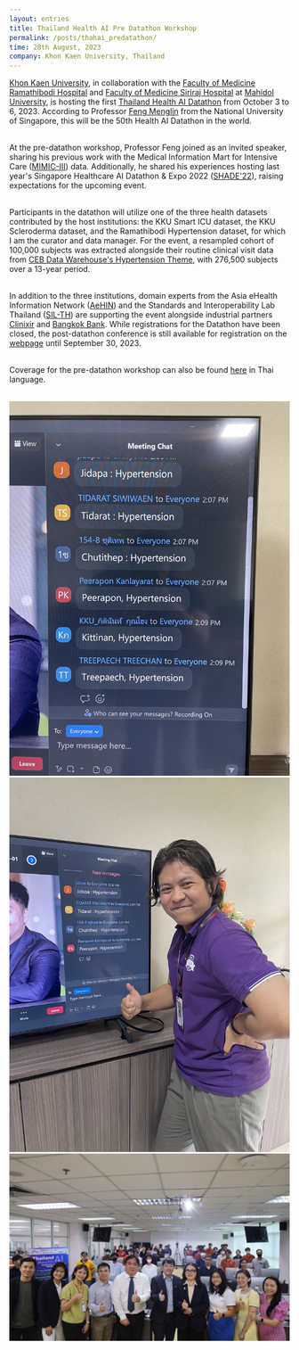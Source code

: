 ```yaml
---
layout: entries
title: Thailand Health AI Pre Datathon Workshop
permalink: /posts/thahai_predatathon/
time: 28th August, 2023
company: Khon Kaen University, Thailand
---
```


[Khon Kaen University](https://kku.ac.th/), in collaboration with the [Faculty of Medicine Ramathibodi Hospital](https://www.rama.mahidol.ac.th/) and [Faculty of Medicine Siriraj Hospital](https://si.mahidol.ac.th/) at [Mahidol University](https://mahidol.ac.th/), is hosting the first [Thailand Health AI Datathon](https://web.facebook.com/thaidatathon2023) from October 3 to 6, 2023. According to Professor [Feng Menglin](https://www.mornin-feng.com/) from the National University of Singapore, this will be the 50th Health AI Datathon in the world. <span />
<br/><br/>

At the pre-datathon workshop, Professor Feng joined as an invited speaker, sharing his previous work with the Medical Information Mart for Intensive Care ([MIMIC-III](https://www.nature.com/articles/sdata201635)) data. Additionally, he shared his experiences hosting last year's Singapore Healthcare AI Datathon & Expo 2022 ([SHADE'22](https://sg-ai.org/)), raising expectations for the upcoming event.
<br/><br/>

Participants in the datathon will utilize one of the three health datasets contributed by the host institutions: the KKU Smart ICU dataset, the KKU Scleroderma dataset, and the Ramathibodi Hypertension dataset, for which I am the curator and data manager. For the event, a resampled cohort of 100,000 subjects was extracted alongside their routine clinical visit data from [CEB Data Warehouse's Hypertension Theme](https://www.rama.mahidol.ac.th/ceb/CEBdatawarehouse/Data/HT), with 276,500 subjects over a 13-year period.
<br/><br/>

In addition to the three institutions, domain experts from the Asia eHealth Information Network ([AeHIN](https://www.asiaehealthinformationnetwork.org/)) and the Standards and Interoperability Lab Thailand ([SIL-TH](https://sil-th.org/)) are supporting the event alongside industrial partners [Clinixir](https://www.clinixir.com/) and [Bangkok Bank](https://www.bangkokbank.com/en). While registrations for the Datathon have been closed, the post-datathon conference is still available for registration on the [webpage](https://datathonthailand.org/) until September 30, 2023.
<br/><br/>

Coverage for the pre-datathon workshop can also be found [here](https://th.kku.ac.th/154728/) in Thai language.
<br/><br/>

<div id="gallery">
	<img src="/assets/photos/thahai_predatathon-2.jpg" title="Hypertension dataset was very popular amongst the participants" alt="Hypertension dataset was very popular amongst the participants"/>
	<img src="/assets/photos/thahai_predatathon-3.jpg" title="Data manager proud with the number of requests" alt="Data manager proud with the number of requests"/>
	<img class="landscape" src="/assets/photos/thahai_predatathon-1.jpg" title="In session; Dr Anuchate Pattanateepapon joined in person for presentation" alt="In session; Dr Anuchate Pattanateepapon joined in person for presentation"/>
</div>
